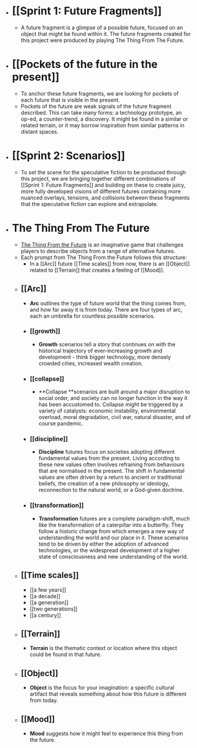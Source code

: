- # [[Sprint 1: Future Fragments]]
    - A future fragment is a glimpse of a possible future, focused on an object that might be found within it. The future fragments created for this project were produced by playing The Thing From The Future.
- # [[Pockets of the future in the present]]
    - To anchor these future fragments, we are looking for pockets of each future that is visible in the present.
    - Pockets of the future are weak signals of the future fragment described. This can take many forms: a technology prototype, an op-ed, a counter-trend, a discovery. It might be found in a similar or related terrain, or it may borrow inspiration from similar patterns in distant spaces.
- # [[Sprint 2: Scenarios]]
    - To set the scene for the speculative fiction to be produced through this project, we are bringing together different combinations of [[Sprint 1: Future Fragments]] and building on these to create juicy, more fully developed visions of different futures containing more nuanced overlays, tensions, and collisions between these fragments that the speculative fiction can explore and extrapolate. 
- # The Thing From The Future
    - [The Thing From the Future](http://situationlab.org/project/the-thing-from-the-future/) is an imaginative game that challenges players to describe objects from a range of alternative futures.
    - Each prompt from The Thing From the Future follows this structure:
        - In a [[Arc]] future [[Time scales]] from now, there is an [[Object]] related to [[Terrain]] that creates a feeling of [[Mood]].
    - ## [[Arc]]
        - **Arc** outlines the type of future world that the thing comes from, and how far away it is from today. There are four types of arc, each an umbrella for countless possible scenarios.
        - ### [[growth]]
            - **Growth** scenarios tell a story that continues on with the historical trajectory of ever-increasing growth and development - think bigger technology, more densely crowded cities, increased wealth creation. 
        - ### [[collapse]]
            - **Collapse **scenarios are built around a major disruption to social order, and society can no longer function in the way it has been accustomed to. Collapse might be triggered by a variety of catalysts: economic instability, environmental overload, moral degradation, civil war, natural disaster, and of course pandemic.
        - ### [[discipline]]
            - **Discipline** futures focus on societies adopting different fundamental values from the present. Living according to these new values often involves refraining from behaviours that are normalised in the present. The shift in fundamental values are often driven by a return to ancient or traditional beliefs, the creation of a new philosophy or ideology, reconnection to the natural world, or a God-given doctrine.
        - ### [[transformation]]
            - **Transformation** futures are a complete paradigm-shift, much like the transformation of a caterpillar into a butterfly. They follow a historic change from which emerges a new way of understanding the world and our place in it. These scenarios tend to be driven by either the adoption of advanced technologies, or the widespread development of a higher state of consciousness and new understanding of the world.
    - ## [[Time scales]]
        - [[a few years]]
        - [[a decade]]
        - [[a generation]]
        - [[two generations]]
        - [[a century]]
    - ## [[Terrain]]
        - **Terrain** is the thematic context or location where this object could be found in that future.
    - ## [[Object]]
        - **Object** is the focus for your imagination: a specific cultural artifact that reveals something about how this future is different from today.
    - ## [[Mood]]
        - **Mood** suggests how it might feel to experience this thing from the future.
